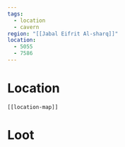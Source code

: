 ```yaml
---
tags:
  - location
  - cavern
region: "[[Jabal Eifrit Al-sharq]]"
location:
  - 5055
  - 7586
---
```

# Location
```meta-bind-embed
[[location-map]]
```
# Loot
